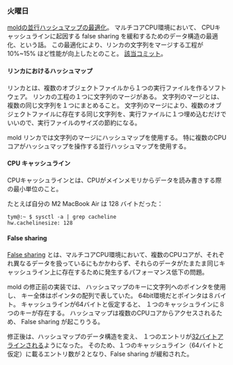 ### 火曜日

[moldの並行ハッシュマップの最適化](https://www.youtube.com/watch?v=_LQ6jvB7sq8)。
マルチコアCPU環境において、
CPUキャッシュラインに起因する false sharing を緩和するためのデータ構造の最適化、という話。
この最適化により、リンカの文字列をマージする工程が 10%~15% ほど性能が向上したとのこと。
[該当コミット](https://github.com/rui314/mold/commit/1a13c5076e7e3f6528a6f98201e6b2f73ccde243)。

#### リンカにおけるハッシュマップ

リンカとは、複数のオブジェクトファイルから１つの実行ファイルを作るソフトウェア。
リンカの工程の１つに文字列のマージがある。
文字列のマージとは、複数の同じ文字列を１つにまとめること。
文字列のマージにより、複数のオブジェクトファイルに存在する同じ文字列を、実行ファイルに１つ埋め込むだけでいいので、実行ファイルのサイズの節約になる。

mold リンカでは文字列のマージにハッシュマップを使用する。
特に複数のCPUコアがハッシュマップを操作する並行ハッシュマップを使用する。

#### CPU キャッシュライン

CPUキャッシュラインとは、CPUがメインメモリからデータを読み書きする際の最小単位のこと。

たとえば自分の M2 MacBook Air は 128 バイトだった：

```
tym@:~ $ sysctl -a | grep cacheline 
hw.cachelinesize: 128
```

#### False sharing

[False sharing](https://en.wikipedia.org/wiki/False_sharing) とは、マルチコアCPU環境において、複数のCPUコアが、それぞれ異なるデータを扱っているにもかかわらず、それらのデータがたまたま同じキャッシュライン上に存在するために発生するパフォーマンス低下の問題。

mold の修正前の実装では、
ハッシュマップのキーに文字列へのポインタを使用し、
キー全体はポインタの配列で表していた。
64bit環境だとポインタは８バイト。
キャッシュラインが64バイトと仮定すると、
１つのキャッシュラインに８つのキーが存在する。
ハッシュマップは複数のCPUコアからアクセスされるため、
False sharing が起こりうる。

修正後は、ハッシュマップのデータ構造を変え、
１つのエントリが[32バイトアラインされる](https://github.com/rui314/mold/commit/1a13c5076e7e3f6528a6f98201e6b2f73ccde243#diff-34c932128256ee886b3a8581b5f11a1c38717aaa9d228189f1ce12e823f3207fR487)ようになった。
そのため、１つのキャッシュライン（64バイトと仮定）に載るエントリ数が２となり、False sharing が緩和された。
